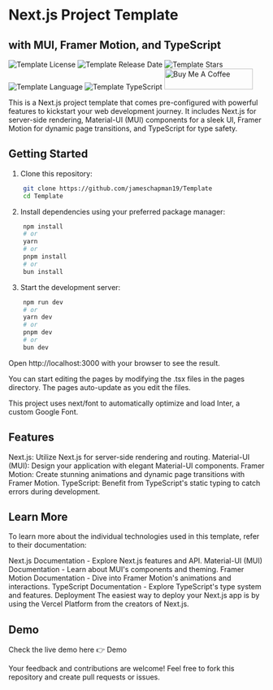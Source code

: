 <div>

# Next.js Project Template
## with MUI, Framer Motion, and TypeScript

![Template License](https://img.shields.io/github/license/jameschapman19/Template)
![Template Release Date](https://img.shields.io/github/release-date/jameschapman19/Template)
![Template Stars](https://img.shields.io/github/stars/jameschapman19/Template)
![Template Language](https://img.shields.io/github/languages/top/jameschapman19/Template)
![Template TypeScript](https://badgen.net/npm/types/tslib)
<a href="https://www.buymeacoffee.com/jameschapman19" target="_blank"><img src="https://cdn.buymeacoffee.com/buttons/default-orange.png" alt="Buy Me A Coffee" height="41" width="174"></a>

This is a Next.js project template that comes pre-configured with powerful features to kickstart your web development journey. It includes Next.js for server-side rendering, Material-UI (MUI) components for a sleek UI, Framer Motion for dynamic page transitions, and TypeScript for type safety.

</div>

## Getting Started

1. Clone this repository:

```bash
    git clone https://github.com/jameschapman19/Template
    cd Template
```

2. Install dependencies using your preferred package manager:


```bash
    npm install
    # or
    yarn
    # or
    pnpm install
    # or
    bun install
```

3. Start the development server:

```bash
    npm run dev
    # or
    yarn dev
    # or
    pnpm dev
    # or
    bun dev
```

Open http://localhost:3000 with your browser to see the result.

You can start editing the pages by modifying the .tsx files in the pages directory. The pages auto-update as you edit the files.

This project uses next/font to automatically optimize and load Inter, a custom Google Font.

## Features
Next.js: Utilize Next.js for server-side rendering and routing.
Material-UI (MUI): Design your application with elegant Material-UI components.
Framer Motion: Create stunning animations and dynamic page transitions with Framer Motion.
TypeScript: Benefit from TypeScript's static typing to catch errors during development.

## Learn More
To learn more about the individual technologies used in this template, refer to their documentation:

Next.js Documentation - Explore Next.js features and API.
Material-UI (MUI) Documentation - Learn about MUI's components and theming.
Framer Motion Documentation - Dive into Framer Motion's animations and interactions.
TypeScript Documentation - Explore TypeScript's type system and features.
Deployment
The easiest way to deploy your Next.js app is by using the Vercel Platform from the creators of Next.js.

## Demo
Check the live demo here 👉️ Demo

Your feedback and contributions are welcome! Feel free to fork this repository and create pull requests or issues.